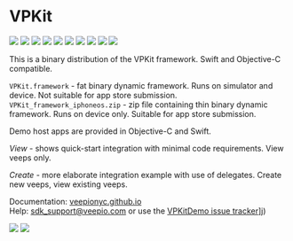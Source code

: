 # VPKit

![](https://img.shields.io/badge/build-passing-green.svg)
![](https://img.shields.io/cocoapods/v/VPKit.svg)
![](https://img.shields.io/cocoapods/at/VPKit.svg)
![](https://img.shields.io/cocoapods/p/VPKit.svg)
![](https://img.shields.io/cocoapods/l/VPKit.svg)
![](https://img.shields.io/badge/docs-92%25-green.svg)
![](https://img.shields.io/badge/obj--c-compatible-green.svg)
![](https://img.shields.io/badge/swift-compatible-green.svg)
![](https://img.shields.io/badge/picklerick-passing-green.svg)
![](https://img.shields.io/badge/dependencies-passing-green.svg)

This is a binary distribution of the VPKit framework. Swift and Objective-C compatible.

`VPKit.framework` - fat binary dynamic framework. Runs on simulator and device. Not suitable for app store submission.
`VPKit_framework_iphoneos.zip` - zip file containing thin binary dynamic framework. Runs on device only. Suitable for app store submission.


Demo host apps are provided in Objective-C and Swift. 

_View_ - shows quick-start integration with minimal code requirements. View veeps only.  

_Create_ - more elaborate integration example with use of delegates. Create new veeps, view existing veeps.  



Documentation: [veepionyc.github.io](https://veepionyc.github.io)   
Help: sdk_support@veepio.com or use the [VPKitDemo issue tracker](https://github.com/veepionyc/VPKitDemo/issues)]j)

![](https://veepionyc.github.io/assets/img/consume.jpg)
![](https://veepionyc.github.io/assets/img/create.jpg)

